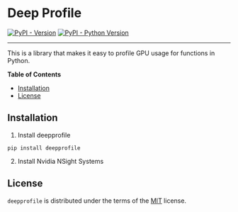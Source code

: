 # Deep Profile 

[![PyPI - Version](https://img.shields.io/pypi/v/deepprofile.svg)](https://pypi.org/project/deepprofile)
[![PyPI - Python Version](https://img.shields.io/pypi/pyversions/deepprofile.svg)](https://pypi.org/project/deepprofile)

-----

This is a library that makes it easy to profile GPU usage for functions in Python. 

**Table of Contents**

- [Installation](#installation)
- [License](#license)

## Installation

1. Install deepprofile 
```console
pip install deepprofile 
```

2. Install Nvidia NSight Systems 

## License

`deepprofile` is distributed under the terms of the [MIT](https://spdx.org/licenses/MIT.html) license.
